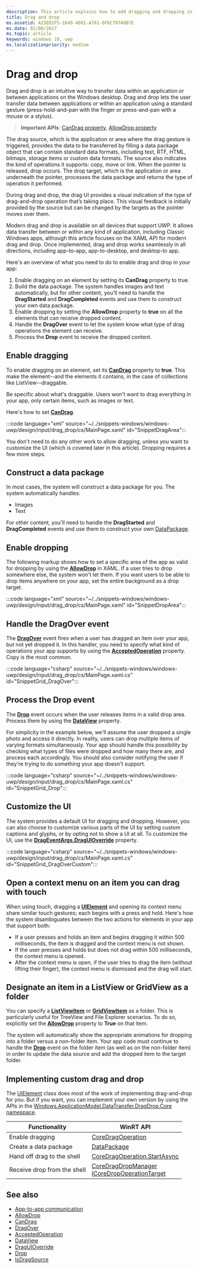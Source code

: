 ```yaml
---
description: This article explains how to add dragging and dropping in your Windows app.
title: Drag and drop
ms.assetid: A15ED2F5-1649-4601-A761-0F6C707A8B7E
ms.date: 02/08/2017
ms.topic: article
keywords: windows 10, uwp
ms.localizationpriority: medium
---
```

# Drag and drop

Drag and drop is an intuitive way to transfer data within an application or between applications on the Windows desktop. Drag and drop lets the user transfer data between applications or within an application using a standard gesture (press-hold-and-pan with the finger or press-and-pan with a mouse or a stylus).

> **Important APIs**: [CanDrag property](/uwp/api/windows.ui.xaml.uielement.candrag), [AllowDrop property](/uwp/api/windows.ui.xaml.uielement.allowdrop) 

The drag source, which is the application or area where the drag gesture is triggered, provides the data to be transferred by filling a data package object that can contain standard data formats, including text, RTF, HTML, bitmaps, storage items or custom data formats. The source also indicates the kind of operations it supports: copy, move or link. When the pointer is released, drop occurs. The drop target, which is the application or area underneath the pointer, processes the data package and returns the type of operation it performed.

During drag and drop, the drag UI provides a visual indication of the type of drag-and-drop operation that’s taking place. This visual feedback is initially provided by the source but can be changed by the targets as the pointer moves over them.

Modern drag and drop is available on all devices that support UWP. It allows data transfer between or within any kind of application, including Classic Windows apps, although this article focuses on the XAML API for modern drag and drop. Once implemented, drag and drop works seamlessly in all directions, including app-to-app, app-to-desktop, and desktop-to app.

Here's an overview of what you need to do to enable drag and drop in your app:

1. Enable dragging on an element by setting its **CanDrag** property to true.  
2. Build the data package. The system handles images and text automatically, but for other content, you'll need to handle the **DragStarted** and **DragCompleted** events and use them to construct your own data package. 
3. Enable dropping by setting the **AllowDrop** property to **true** on all the elements that can receive dropped content. 
4. Handle the **DragOver** event to let the system know what type of drag operations the element can receive. 
5. Process the **Drop** event to receive the dropped content. 



## Enable dragging

To enable dragging on an element, set its [**CanDrag**](/uwp/api/windows.ui.xaml.uielement.candrag) property to **true**. This make the element--and the elements it contains, in the case of collections like ListView--draggable.

Be specific about what's draggable. Users won't want to drag everything in your app, only certain items, such as images or text. 

Here's how to set [**CanDrag**](/uwp/api/windows.ui.xaml.uielement.candrag).

:::code language="xml" source="~/../snippets-windows/windows-uwp/design/input/drag_drop/cs/MainPage.xaml" id="SnippetDragArea":::

You don't need to do any other work to allow dragging, unless you want to customize the UI (which is covered later in this article). Dropping requires a few more steps.

## Construct a data package 

In most cases, the system will construct a data package for you. The system automatically handles:
* Images
* Text 

For other content, you'll need to handle the **DragStarted** and **DragCompleted** events and use them to construct your own [DataPackage](/uwp/api/windows.applicationmodel.datatransfer.datapackage).

## Enable dropping

The following markup shows how to set a specific area of the app as valid for dropping by using the [**AllowDrop**](/uwp/api/windows.ui.xaml.uielement.allowdrop) in XAML. If a user tries to drop somewhere else, the system won't let them. If you want users to be able to drop items anywhere on your app, set the entire background as a drop target.

:::code language="xml" source="~/../snippets-windows/windows-uwp/design/input/drag_drop/cs/MainPage.xaml" id="SnippetDropArea":::


## Handle the DragOver event

The [**DragOver**](/uwp/api/windows.ui.xaml.uielement.dragover) event fires when a user has dragged an item over your app, but not yet dropped it. In this handler, you need to specify what kind of operations your app supports by using the [**AcceptedOperation**](/uwp/api/windows.ui.xaml.drageventargs.acceptedoperation) property. Copy is the most common.

:::code language="csharp" source="~/../snippets-windows/windows-uwp/design/input/drag_drop/cs/MainPage.xaml.cs" id="SnippetGrid_DragOver":::

## Process the Drop event

The [**Drop**](/uwp/api/windows.ui.xaml.uielement.drop) event occurs when the user releases items in a valid drop area. Process them by using the [**DataView**](/uwp/api/windows.ui.xaml.drageventargs.dataview) property.

For simplicity in the example below, we'll assume the user dropped a single photo and access it directly. In reality, users can drop multiple items of varying formats simultaneously. Your app should handle this possibility by checking what types of files were dropped and how many there are, and process each accordingly. You should also consider notifying the user if they're trying to do something your app doesn't support.

:::code language="csharp" source="~/../snippets-windows/windows-uwp/design/input/drag_drop/cs/MainPage.xaml.cs" id="SnippetGrid_Drop":::

## Customize the UI

The system provides a default UI for dragging and dropping. However, you can also choose to customize various parts of the UI by setting custom captions and glyphs, or by opting not to show a UI at all. To customize the UI, use the [**DragEventArgs.DragUIOverride**](/uwp/api/windows.ui.xaml.drageventargs.draguioverride) property.

:::code language="csharp" source="~/../snippets-windows/windows-uwp/design/input/drag_drop/cs/MainPage.xaml.cs" id="SnippetGrid_DragOverCustom":::

## Open a context menu on an item you can drag with touch

When using touch, dragging a [**UIElement**](/uwp/api/Windows.UI.Xaml.UIElement) and opening its context menu share similar touch gestures; each begins with a press and hold. Here's how the system disambiguates between the two actions for elements in your app that support both: 

* If a user presses and holds an item and begins dragging it within 500 milliseconds, the item is dragged and the context menu is not shown. 
* If the user presses and holds but does not drag within 500 milliseconds, the context menu is opened. 
* After the context menu is open, if the user tries to drag the item (without lifting their finger), the context menu is dismissed and the drag will start.

## Designate an item in a ListView or GridView as a folder

You can specify a [**ListViewItem**](/uwp/api/Windows.UI.Xaml.Controls.ListViewItem) or [**GridViewItem**](/uwp/api/Windows.UI.Xaml.Controls.GridViewItem) as a folder. This is particularly useful for TreeView and File Explorer scenarios. To do so, explicitly set the [**AllowDrop**](/uwp/api/windows.ui.xaml.uielement.allowdrop) property to **True** on that item. 

The system will automatically show the appropriate animations for dropping into a folder versus a non-folder item. Your app code must continue to handle the [**Drop**](/uwp/api/windows.ui.xaml.uielement.drop) event on the folder item (as well as on the non-folder item) in order to update the data source and add the dropped item to the target folder.

## Implementing custom drag and drop

The [UIElement](/uwp/api/windows.ui.xaml.uielement) class does most of the work of implementing drag-and-drop for you. But if you want, you can implement your own version by using the APIs in the [Windows.ApplicationModel.DataTransfer.DragDrop.Core namespace](/uwp/api/windows.applicationmodel.datatransfer.dragdrop.core).

| Functionality | WinRT API |
| --- | --- |
|  Enable dragging | [CoreDragOperation](/uwp/api/windows.applicationmodel.datatransfer.dragdrop.core.coredragoperation)  |
|  Create a data package | [DataPackage](/uwp/api/windows.applicationmodel.datatransfer.datapackage)  |
| Hand off drag to the shell  | [CoreDragOperation.StartAsync](/uwp/api/windows.applicationmodel.datatransfer.dragdrop.core.coredragoperation)  |
| Receive drop from the shell  | [CoreDragDropManager](/uwp/api/windows.applicationmodel.datatransfer.dragdrop.core.coredragdropmanager)<br/>[ICoreDropOperationTarget](/uwp/api/windows.applicationmodel.datatransfer.dragdrop.core.icoredropoperationtarget)    |



## See also

* [App-to-app communication](index.md)
* [AllowDrop](/uwp/api/windows.ui.xaml.uielement.allowdrop)
* [CanDrag](/uwp/api/windows.ui.xaml.uielement.candrag)
* [DragOver](/uwp/api/windows.ui.xaml.uielement.dragover)
* [AcceptedOperation](/uwp/api/windows.ui.xaml.drageventargs.acceptedoperation)
* [DataView](/uwp/api/windows.ui.xaml.drageventargs.dataview)
* [DragUIOverride](/uwp/api/windows.ui.xaml.drageventargs.draguioverride)
* [Drop](/uwp/api/windows.ui.xaml.uielement.drop)
* [IsDragSource](/uwp/api/windows.ui.xaml.controls.listviewbase.isdragsource)
